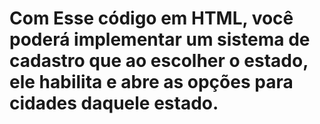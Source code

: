 # Com Esse código em HTML, você poderá implementar um sistema de cadastro que ao escolher o estado, ele habilita e abre as opções para cidades daquele estado.
